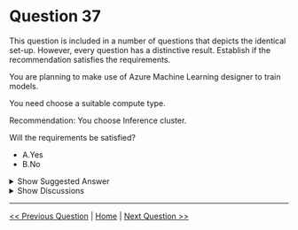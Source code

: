 # Question 37

This question is included in a number of questions that depicts the identical set-up. However, every question has a distinctive result. Establish if the recommendation satisfies the requirements.

You are planning to make use of Azure Machine Learning designer to train models.

You need choose a suitable compute type.

Recommendation: You choose Inference cluster.

Will the requirements be satisfied?

- A.Yes
- B.No

<details>
  <summary>Show Suggested Answer</summary>

<strong>B</strong><br>

</details>

<details>
  <summary>Show Discussions</summary>

<blockquote><p><strong>Moshekwa</strong> <code>(Tue 31 Jan 2023 13:36)</code> - <em>Upvotes: 11</em></p><p>inference cluster is to deploy not train hence B</p></blockquote>
<blockquote><p><strong>krishna1818</strong> <code>(Fri 29 Nov 2024 10:14)</code> - <em>Upvotes: 1</em></p><p>Its compute cluster</p></blockquote>
<blockquote><p><strong>synapse</strong> <code>(Mon 11 Sep 2023 10:22)</code> - <em>Upvotes: 2</em></p><p>Training  non on inference  cluster</p></blockquote>

</details>

---

[<< Previous Question](question_36.md) | [Home](../index.md) | [Next Question >>](question_38.md)
